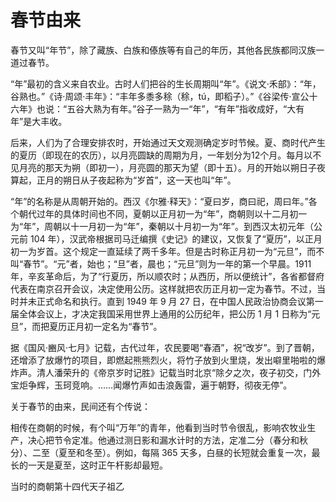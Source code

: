 # 春节由来

春节又叫“年节”，除了藏族、白族和傣族等有自己的年历，其他各民族都同汉族一道过春节。

“年”最初的含义来自农业。古时人们把谷的生长周期叫“年”。《说文·禾部》：“年，谷熟也。”《诗·周颂·丰年》：“丰年多黍多稌（稌，tú，即稻子）。”《谷梁传·宣公十六年》也说：“五谷大熟为有年。”谷子一熟为一“年”，“有年”指收成好，“大有年”是大丰收。

后来，人们为了合理安排农时，开始通过天文观测确定岁时节候。夏、商时代产生的夏历（即现在的农历），以月亮圆缺的周期为月，一年划分为12个月。每月以不见月亮的那天为朔（即初一），月亮圆的那天为望（即十五）。月的开始以朔日子夜算起，正月的朔日从子夜起称为“岁首”，这一天也叫“年”。

“年”的名称是从周朝开始的。西汉《尔雅·释天》：“夏曰岁，商曰祀，周曰年。”各个朝代过年的具体时间也不同，夏朝以正月初一为“年”，商朝则以十二月初一为“年”，周朝以十一月初一为“年”，秦朝以十月初一为“年”。到西汉太初元年（公元前 104 年），汉武帝根据司马迁编撰《史记》的建议，又恢复了“夏历”，以正月初一为岁首。这个规定一直延续了两千多年。但是古时称正月初一为“元旦”，而不叫“春节”。“元”者，始也；“旦”者，晨也；“元旦”则为一年的第一个早晨。1911 年，辛亥革命后，为了“行夏历，所以顺农时；从西历，所以便统计”，各省都督府代表在南京召开会议，决定使用公历。这样就把农历正月初一定为春节。不过，当时并未正式命名和执行。直到 1949 年 9 月 27 日，在中国人民政治协商会议第一届全体会议上，才决定我国采用世界上通用的公历纪年，把公历 1 月 1 日称为“元旦”，而把夏历正月初一定名为“春节”。

据《国风·豳风·七月》记载，古代过年，农民要喝“春酒”，祝“改岁”。到了晋朝，还增添了放爆竹的项目，即燃起熊熊烈火，将竹子放到火里烧，发出噼里啪啦的爆炸声。清人潘荣升的《帝京岁时记胜》记载当时北京“除夕之次，夜子初交，门外宝炬争辉，玉珂竞响。……闻爆竹声如击浪轰雷，遍于朝野，彻夜无停”。

关于春节的由来，民间还有个传说：

相传在商朝的时候，有个叫“万年”的青年，他看到当时节令很乱，影响农牧业生产，决心把节令定准。他通过测日影和漏水计时的方法，定准二分（春分和秋分）、二至（夏至和冬至）。例如，每隔 365 天多，白昼的长短就会重复一次，最长的一天是夏至，这时正午杆影却最短。

当时的商朝第十四代天子祖乙